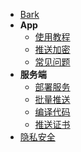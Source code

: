 - [Bark](/#bark)
- **App**
  - [使用教程](/tutorial)
  - [推送加密](/encryption)
  - [常见问题](/faq)
- **服务端**
  - [部署服务](/deploy)
  - [批量推送](/batch)
  - [编译代码](/build)
  - [推送证书](/cert)
- [隐私安全](/privacy)